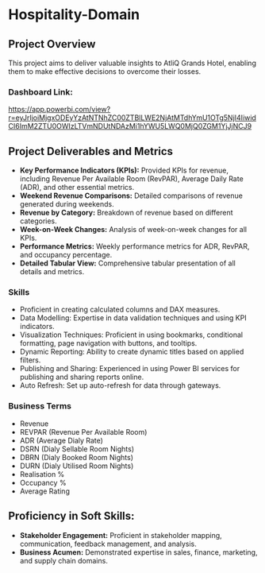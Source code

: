 # Hospitality-Domain

## Project Overview
This project aims to deliver valuable insights to AtliQ Grands Hotel, enabling them to make effective decisions to overcome their losses.
### Dashboard Link:
https://app.powerbi.com/view?r=eyJrIjoiMjgxODEyYzAtNTNhZC00ZTBlLWE2NjAtMTdhYmU1OTg5NjI4IiwidCI6ImM2ZTU0OWIzLTVmNDUtNDAzMi1hYWU5LWQ0MjQ0ZGM1YjJjNCJ9

## Project Deliverables and Metrics
- **Key Performance Indicators (KPIs):** Provided KPIs for revenue, including Revenue Per Available Room (RevPAR), Average Daily Rate (ADR), and other essential metrics.
- **Weekend Revenue Comparisons:** Detailed comparisons of revenue generated during weekends.
- **Revenue by Category:** Breakdown of revenue based on different categories.
- **Week-on-Week Changes:** Analysis of week-on-week changes for all KPIs.
- **Performance Metrics:** Weekly performance metrics for ADR, RevPAR, and occupancy percentage.
- **Detailed Tabular View:** Comprehensive tabular presentation of all details and metrics.

### Skills

- Proficient in creating calculated columns and DAX measures.
- Data Modelling: Expertise in data validation techniques and using KPI indicators.
- Visualization Techniques: Proficient in using bookmarks, conditional formatting, page navigation with buttons, and tooltips.
- Dynamic Reporting: Ability to create dynamic titles based on applied filters.
- Publishing and Sharing: Experienced in using Power BI services for publishing and sharing reports online.
- Auto Refresh: Set up auto-refresh for data through gateways.

### Business Terms
- Revenue
- REVPAR (Revenue Per Available Room)
- ADR (Average Dialy Rate)
- DSRN (Dialy Sellable Room Nights)
- DBRN (Dialy Booked Room Nights)
- DURN (Dialy Utilised Room Nights)
- Realisation %
- Occupancy %
- Average Rating

## Proficiency in Soft Skills:
- **Stakeholder Engagement:** Proficient in stakeholder mapping, communication, feedback management, and analysis.
- **Business Acumen:** Demonstrated expertise in sales, finance, marketing, and supply chain domains.
